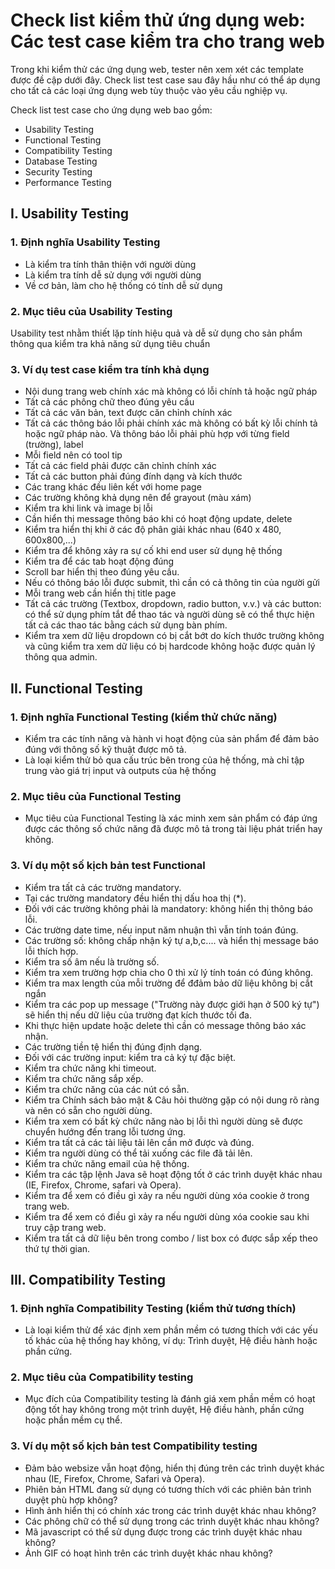 # Check list kiểm thử ứng dụng web: Các test case kiểm tra cho trang web

Trong khi kiểm thử các ứng dụng web, tester nên xem xét các template được đề cập dưới đây. Check list test case sau đây hầu như có thể áp dụng cho tất cả các loại ứng dụng web tùy thuộc vào yêu cầu nghiệp vụ.

Check list test case cho ứng dụng web bao gồm:

- Usability Testing
- Functional Testing
- Compatibility Testing
- Database Testing
- Security Testing
- Performance Testing

## I. Usability Testing

### 1. Định nghĩa Usability Testing

- Là kiểm tra tính thân thiện với người dùng
- Là kiểm tra tính dễ sử dụng với người dùng
- Về cơ bản, làm cho hệ thống có tính dễ sử dụng

### 2. Mục tiêu của Usability Testing

Usability test nhằm thiết lặp tính hiệu quả và dễ sử dụng cho sản phẩm thông qua kiểm tra khả năng sử dụng tiêu chuẩn

### 3. Ví dụ test case kiểm tra tính khả dụng

- Nội dung trang web chính xác mà không có lỗi chính tả hoặc ngữ pháp
- Tất cả các phông chữ theo đúng yêu cầu
- Tất cả các văn bản, text được căn chỉnh chính xác
- Tất cả các thông báo lỗi phải chính xác mà không có bất kỳ lỗi chính tả hoặc ngữ pháp nào. Và thông báo lỗi phải phù hợp với từng field (trường), label
- Mỗi field nên có tool tip
- Tất cả các field phải được căn chỉnh chính xác
- Tất cả các button phải đúng đính dạng và kích thước
- Các trang khác đều liên kết với home page
- Các trường không khả dụng nên để grayout (màu xám)
- Kiểm tra khi link và image bị lỗi
- Cần hiển thị message thông báo khi có hoạt động update, delete
- Kiểm tra hiển thị khi ở các độ phân giải khác nhau (640 x 480, 600x800,...)
- Kiểm tra để không xảy ra sự cố khi end user sử dụng hệ thống
- Kiểm tra để các tab hoạt động đúng
- Scroll bar hiển thị theo đúng yêu cầu.
- Nếu có thông báo lỗi được submit, thì cần có cả thông tin của người gửi
- Mỗi trang web cần hiển thị title page
- Tất cả các trường (Textbox, dropdown, radio button, v.v.) và các button: có thể sử dụng phím tắt để thao tác và người dùng sẽ có thể thực hiện tất cả các thao tác bằng cách sử dụng bàn phím.
- Kiểm tra xem dữ liệu dropdown có bị cắt bớt do kích thước trường không và cũng kiểm tra xem dữ liệu có bị hardcode không hoặc được quản lý thông qua admin.

## II. Functional Testing

### 1. Định nghĩa Functional Testing (kiểm thử chức năng)

- Kiểm tra các tính năng và hành vi hoạt động của sản phẩm để đảm bảo đúng với thông số kỹ thuật được mô tả.
- Là loại kiểm thử bỏ qua cấu trúc bên trong của hệ thống, mà chỉ tập trung vào giá trị input và outputs của hệ thống

### 2. Mục tiêu của Functional Testing

- Mục tiêu của Functional Testing là xác minh xem sản phẩm có đáp ứng được các thông số chức năng đã được mô tả trong tài liệu phát triển hay không.

### 3. Ví dụ một số kịch bản test Functional

- Kiểm tra tất cả các trường mandatory.
- Tại các trường mandatory đều hiển thị dấu hoa thị (*).
- Đối với các trường không phải là mandatory: không hiển thị thông báo lỗi.
- Các trường date time, nếu input năm nhuận thì vẫn tính toán đúng.
- Các trường số: không chấp nhận ký tự a,b,c.... và hiển thị message báo lỗi thích hợp.
- Kiểm tra số âm nếu là trường số.
- Kiểm tra xem trường hợp chia cho 0 thì xử lý tính toán có đúng không.
- Kiểm tra max length của mỗi trường để đđảm bảo dữ liệu không bị cắt ngắn
- Kiểm tra các pop up message ("Trường này được giới hạn ở 500 ký tự") sẽ hiển thị nếu dữ liệu của trường đạt kích thước tối đa.
- Khi thực hiện update hoặc delete thì cần có message thông báo xác nhận.
- Các trường tiền tệ hiển thị đúng định dạng.
- Đối với các trường input: kiểm tra cả ký tự đặc biệt.
- Kiểm tra chức năng khi timeout.
- Kiểm tra chức năng sắp xếp.
- Kiểm tra chức năng của các nút có sẵn.
- Kiểm tra Chính sách bảo mật & Câu hỏi thường gặp có nội dung rõ ràng và nên có sẵn cho người dùng.
- Kiểm tra xem có bất kỳ chức năng nào bị lỗi thì người dùng sẽ được chuyển hướng đến trang lỗi tương ứng.
- Kiểm tra tất cả các tài liệu tải lên cần mở được và đúng.
- Kiểm tra người dùng có thể tải xuống các file đã tải lên.
- Kiểm tra chức năng email của hệ thống.
- Kiểm tra các tập lệnh Java sẽ hoạt động tốt ở các trình duyệt khác nhau (IE, Firefox, Chrome, safari và Opera).
- Kiểm tra để xem có điều gì xảy ra nếu người dùng xóa cookie ở trong trang web.
- Kiểm tra để xem có điều gì xảy ra nếu người dùng xóa cookie sau khi truy cập trang web.
- Kiểm tra tất cả dữ liệu bên trong combo / list box có được sắp xếp theo thứ tự thời gian.

## III. Compatibility Testing

### 1. Định nghĩa Compatibility Testing (kiểm thử tương thích)

- Là loại kiểm thử để xác định xem phần mềm có tương thích với các yếu tố khác của hệ thống hay không, ví dụ: Trình duyệt, Hệ điều hành hoặc phần cứng.

### 2. Mục tiêu của Compatibility testing

- Mục đích của Compatibility testing là đánh giá xem phần mềm có hoạt động tốt hay không trong một trình duyệt, Hệ điều hành, phần cứng hoặc phần mềm cụ thể.

### 3. Ví dụ một số kịch bản test Compatibility testing

- Đảm bảo websize vẫn hoạt động, hiển thị đúng trên các trình duyệt khác nhau (IE, Firefox, Chrome, Safari và Opera).
- Phiên bản HTML đang sử dụng có tương thích với các phiên bản trình duyệt phù hợp không?
- Hình ảnh hiển thị có chính xác trong các trình duyệt khác nhau không?
- Các phông chữ có thể sử dụng trong các trình duyệt khác nhau không?
- Mã javascript có thể sử dụng được trong các trình duyệt khác nhau không?
- Ảnh GIF có hoạt hình trên các trình duyệt khác nhau không?